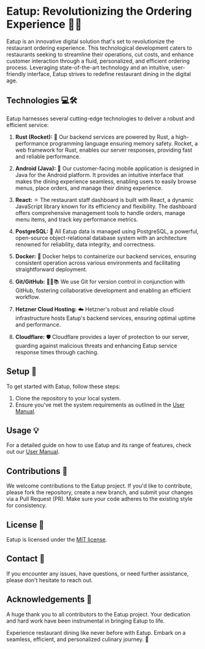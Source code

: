 # Eatup: Revolutionizing the Ordering Experience 🎉📱

Eatup is an innovative digital solution that's set to revolutionize the restaurant ordering experience. This technological development caters to restaurants seeking to streamline their operations, cut costs, and enhance customer interaction through a fluid, personalized, and efficient ordering process. Leveraging state-of-the-art technology and an intuitive, user-friendly interface, Eatup strives to redefine restaurant dining in the digital age.

## Technologies 💻🛠️

Eatup harnesses several cutting-edge technologies to deliver a robust and efficient service:

1. **Rust (Rocket):** 🚀 Our backend services are powered by Rust, a high-performance programming language ensuring memory safety. Rocket, a web framework for Rust, enables our server responses, providing fast and reliable performance.

2. **Android (Java):** 📱 Our customer-facing mobile application is designed in Java for the Android platform. It provides an intuitive interface that makes the dining experience seamless, enabling users to easily browse menus, place orders, and manage their dining experience.

3. **React:** ⚛️ The restaurant staff dashboard is built with React, a dynamic JavaScript library known for its efficiency and flexibility. The dashboard offers comprehensive management tools to handle orders, manage menu items, and track key performance metrics.

4. **PostgreSQL:** 🐘 All Eatup data is managed using PostgreSQL, a powerful, open-source object-relational database system with an architecture renowned for reliability, data integrity, and correctness.

5. **Docker:** 🐳 Docker helps to containerize our backend services, ensuring consistent operation across various environments and facilitating straightforward deployment.

6. **Git/GitHub:** 👨‍💻📚 We use Git for version control in conjunction with GitHub, fostering collaborative development and enabling an efficient workflow.

7. **Hetzner Cloud Hosting:** ☁️ Hetzner's robust and reliable cloud infrastructure hosts Eatup's backend services, ensuring optimal uptime and performance.

8. **Cloudflare:** 🛡️ Cloudflare provides a layer of protection to our server, guarding against malicious threats and enhancing Eatup service response times through caching.

## Setup 🚀

To get started with Eatup, follow these steps:

1. Clone the repository to your local system.
2. Ensure you've met the system requirements as outlined in the [User Manual]([link-to-user-manual](https://github.com/jkutkutOrg/EatUp/wiki/use_manual)).

## Usage 💡

For a detailed guide on how to use Eatup and its range of features, check out our [User Manual]([link-to-user-manual](https://github.com/jkutkutOrg/EatUp/wiki/use_manual)).

## Contributions 🤝

We welcome contributions to the Eatup project. If you'd like to contribute, please fork the repository, create a new branch, and submit your changes via a Pull Request (PR). Make sure your code adheres to the existing style for consistency.

## License 📄

Eatup is licensed under the [MIT license]([link-to-license](https://opensource.org/license/mit/)).

## Contact 📧

If you encounter any issues, have questions, or need further assistance, please don't hesitate to reach out.

## Acknowledgements 🙏

A huge thank you to all contributors to the Eatup project. Your dedication and hard work have been instrumental in bringing Eatup to life.

Experience restaurant dining like never before with Eatup. Embark on a seamless, efficient, and personalized culinary journey. 🎉
